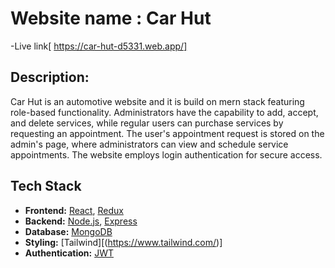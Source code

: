


# Website name : Car Hut

-Live link[ https://car-hut-d5331.web.app/]


## Description:
Car Hut is an automotive website and it is build on mern stack featuring role-based functionality. Administrators have the capability to add, accept, and delete services, while regular users can purchase services by requesting an appointment. The user's appointment request is stored on the admin's page, where administrators can view and schedule service appointments. The website employs login authentication for secure access.

## Tech Stack
- **Frontend:** [React](https://reactjs.org/), [Redux](https://redux.js.org/)
- **Backend:** [Node.js](https://nodejs.org/), [Express](https://expressjs.com/)
- **Database:** [MongoDB](https://www.mongodb.com/)
- **Styling:** [Tailwind][(https://www.tailwind.com/)]
- **Authentication:** [JWT](https://jwt.io/)



